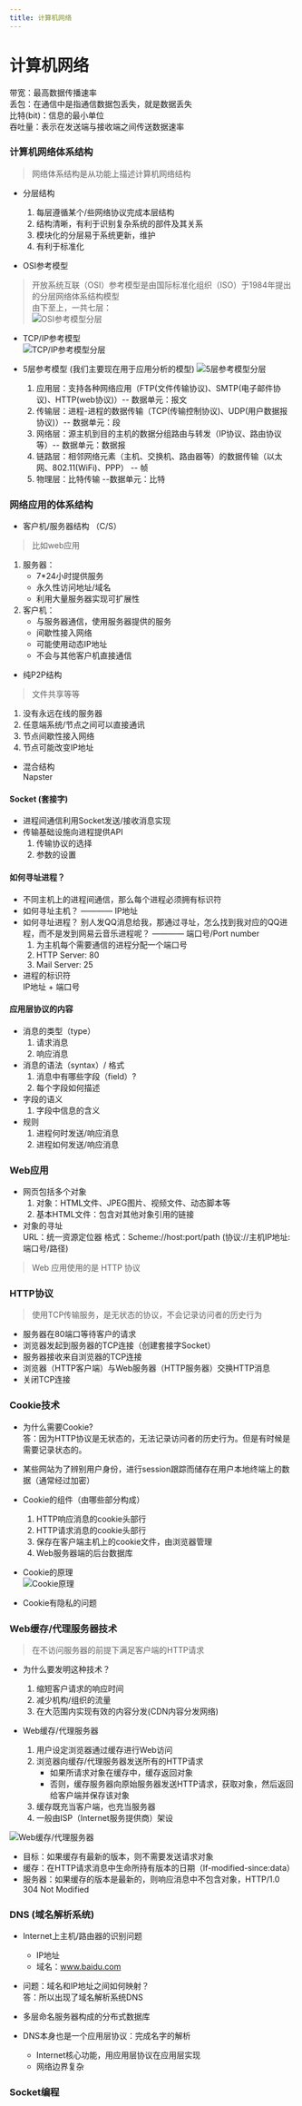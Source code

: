```yaml
---
title: 计算机网络  
---  
```

# 计算机网络  

带宽：最高数据传播速率  
丢包：在通信中是指通信数据包丢失，就是数据丢失  
比特(bit)：信息的最小单位  
吞吐量：表示在发送端与接收端之间传送数据速率  

### 计算机网络体系结构   

> 网络体系结构是从功能上描述计算机网络结构

* 分层结构  
    1. 每层遵循某个/些网络协议完成本层结构  
    2. 结构清晰，有利于识别复杂系统的部件及其关系 
    3. 模块化的分层易于系统更新，维护  
    4. 有利于标准化  

* OSI参考模型  
> 开放系统互联（OSI）参考模型是由国际标准化组织（ISO）于1984年提出的分层网络体系结构模型  
由下至上，一共七层：  
![OSI参考模型分层](../.vuepress/public/imgs/OSI.png)  

* TCP/IP参考模型  
![TCP/IP参考模型分层](../.vuepress/public/imgs/TCP_IP.png)  

* 5层参考模型 (我们主要现在用于应用分析的模型)
![5层参考模型分层](../.vuepress/public/imgs/five.png)   
    1. 应用层：支持各种网络应用（FTP(文件传输协议)、SMTP(电子邮件协议)、HTTP(web协议)）-- 数据单元：报文
    2. 传输层：进程-进程的数据传输（TCP(传输控制协议)、UDP(用户数据报协议)）-- 数据单元：段
    3. 网络层：源主机到目的主机的数据分组路由与转发（IP协议、路由协议等）-- 数据单元：数据报
    4. 链路层：相邻网络元素（主机、交换机、路由器等）的数据传输（以太网、802.11(WiFi)、PPP） -- 帧
    5. 物理层：比特传输 --数据单元：比特  

### 网络应用的体系结构  
* 客户机/服务器结构 （C/S）   
> 比如web应用 
1. 服务器：  
    * 7*24小时提供服务  
    * 永久性访问地址/域名  
    * 利用大量服务器实现可扩展性  
2. 客户机：  
    * 与服务器通信，使用服务器提供的服务  
    * 间歇性接入网络  
    * 可能使用动态IP地址  
    * 不会与其他客户机直接通信

* 纯P2P结构 
> 文件共享等等 
1. 没有永远在线的服务器  
2. 任意端系统/节点之间可以直接通讯  
3. 节点间歇性接入网络  
4. 节点可能改变IP地址  

* 混合结构  
Napster  

#### Socket (套接字)  
* 进程间通信利用Socket发送/接收消息实现  
* 传输基础设施向进程提供API  
    1. 传输协议的选择  
    2. 参数的设置  

#### 如何寻址进程？
* 不同主机上的进程间通信，那么每个进程必须拥有标识符
* 如何寻址主机？ ———— IP地址  
* 如何寻址进程？ 别人发QQ消息给我，那通过寻址，怎么找到我对应的QQ进程，而不是发到网易云音乐进程呢？ ———— 端口号/Port number    
    1. 为主机每个需要通信的进程分配一个端口号  
    2. HTTP Server: 80  
    3. Mail Server: 25  
* 进程的标识符  
IP地址 + 端口号  

#### 应用层协议的内容  
* 消息的类型（type） 
    1. 请求消息
    2. 响应消息  
* 消息的语法（syntax）/ 格式  
    1. 消息中有哪些字段（field）?
    2. 每个字段如何描述  
* 字段的语义  
    1. 字段中信息的含义  
* 规则  
    1. 进程何时发送/响应消息  
    2. 进程如何发送/响应消息  

### Web应用  
* 网页包括多个对象  
    1. 对象：HTML文件、JPEG图片、视频文件、动态脚本等  
    2. 基本HTML文件：包含对其他对象引用的链接  
* 对象的寻址    
    URL：统一资源定位器 
    格式：Scheme://host:port/path  (协议://主机IP地址:端口号/路径)  

> Web 应用使用的是 HTTP 协议  

### HTTP协议 
> 使用TCP传输服务，是无状态的协议，不会记录访问者的历史行为
* 服务器在80端口等待客户的请求  
* 浏览器发起到服务器的TCP连接（创建套接字Socket）
* 服务器接收来自浏览器的TCP连接  
* 浏览器（HTTP客户端）与Web服务器（HTTP服务器）交换HTTP消息  
* 关闭TCP连接     

### Cookie技术  
* 为什么需要Cookie?  
答：因为HTTP协议是无状态的，无法记录访问者的历史行为。但是有时候是需要记录状态的。   
* 某些网站为了辨别用户身份，进行session跟踪而储存在用户本地终端上的数据（通常经过加密）  
* Cookie的组件（由哪些部分构成）  
    1. HTTP响应消息的cookie头部行 
    2. HTTP请求消息的cookie头部行 
    3. 保存在客户端主机上的cookie文件，由浏览器管理
    4.  Web服务器端的后台数据库 

* Cookie的原理  
![Cookie原理](../.vuepress/public/imgs/Cookie.png)    
* Cookie有隐私的问题  

### Web缓存/代理服务器技术  
> 在不访问服务器的前提下满足客户端的HTTP请求  
* 为什么要发明这种技术？  
    1. 缩短客户请求的响应时间  
    2. 减少机构/组织的流量  
    3. 在大范围内实现有效的内容分发(CDN内容分发网络)  

* Web缓存/代理服务器  
    1. 用户设定浏览器通过缓存进行Web访问  
    2. 浏览器向缓存/代理服务器发送所有的HTTP请求  
        * 如果所请求对象在缓存中，缓存返回对象  
        * 否则，缓存服务器向原始服务器发送HTTP请求，获取对象，然后返回给客户端并保存该对象  
    3. 缓存既充当客户端，也充当服务器  
    4. 一般由ISP（Internet服务提供商）架设    

![Web缓存/代理服务器 ](../.vuepress/public/imgs/Proxy_server.png)   

* 目标：如果缓存有最新的版本，则不需要发送请求对象  
* 缓存：在HTTP请求消息中生命所持有版本的日期（If-modified-since:data）  
* 服务器：如果缓存的版本是最新的，则响应消息中不包含对象，HTTP/1.0 304 Not Modified

### DNS (域名解析系统)  
* Internet上主机/路由器的识别问题  
    * IP地址 
    * 域名：www.baidu.com  
* 问题：域名和IP地址之间如何映射？  
答：所以出现了域名解析系统DNS  

* 多层命名服务器构成的分布式数据库  
* DNS本身也是一个应用层协议：完成名字的解析  
    * Internet核心功能，用应用层协议在应用层实现  
    * 网络边界复杂    

### Socket编程  






 













